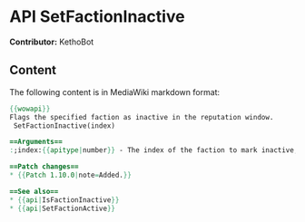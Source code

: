 # API SetFactionInactive

**Contributor:** KethoBot

## Content

The following content is in MediaWiki markdown format:

```mediawiki
{{wowapi}}
Flags the specified faction as inactive in the reputation window.
 SetFactionInactive(index)

==Arguments==
:;index:{{apitype|number}} - The index of the faction to mark inactive, ascending from 1.

==Patch changes==
* {{Patch 1.10.0|note=Added.}}

==See also==
* {{api|IsFactionInactive}}
* {{api|SetFactionActive}}
```